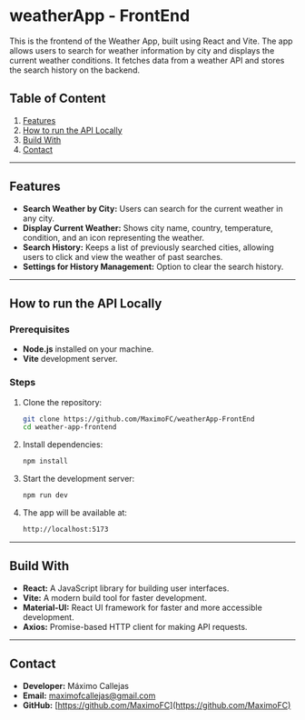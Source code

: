# weatherApp - FrontEnd

This is the frontend of the Weather App, built using React and Vite. The app allows users to search for weather information by city and displays the current weather conditions. It fetches data from a weather API and stores the search history on the backend.

## Table of Content
1. [Features](#features)
2. [How to run the API Locally](#How-to-run-the-API-Locally)
3. [Build With](#build-with)
4. [Contact](#contact)

---

## Features
- **Search Weather by City:** Users can search for the current weather in any city.
- **Display Current Weather:** Shows city name, country, temperature, condition, and an icon representing the weather.
- **Search History:** Keeps a list of previously searched cities, allowing users to click and view the weather of past searches.
- **Settings for History Management:** Option to clear the search history.

---

## How to run the API Locally

### Prerequisites
- **Node.js** installed on your machine.
- **Vite** development server.

### Steps
1. Clone the repository:

    ```bash
    git clone https://github.com/MaximoFC/weatherApp-FrontEnd
    cd weather-app-frontend
    ```

2. Install dependencies:

    ```bash
    npm install
    ```

3. Start the development server:

    ```bash
    npm run dev
    ```

4. The app will be available at:

    ```bash
    http://localhost:5173
    ```

---

## Build With
- **React:** A JavaScript library for building user interfaces.
- **Vite:** A modern build tool for faster development.
- **Material-UI:** React UI framework for faster and more accessible development.
- **Axios:** Promise-based HTTP client for making API requests.

---

## Contact

- **Developer:** Máximo Callejas
- **Email:** maximofcallejas@gmail.com
- **GitHub:** [https://github.com/MaximoFC](https://github.com/MaximoFC)